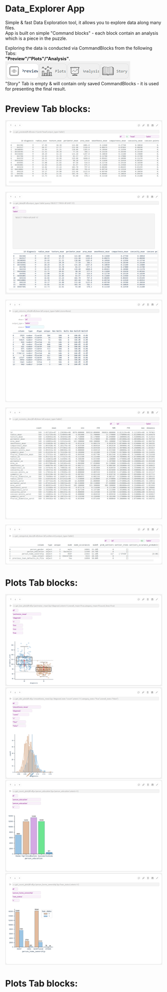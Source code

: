 # Data_Explorer App

Simple & fast Data Exploration tool, it allows you to explore data along many files.  
App is built on simple "Command blocks" - each block contain an analysis which is a piece in the puzzle.  

Exploring the data is conducted via CommandBlocks from the following Tabs:  
**"Preview"/"Plots"/"Analysis"**.  
![Tabs](screenshots/tabs.png)  
"Story" Tab is empty & will contain only saved CommandBlocks - it is used for presenting the final result.  

  
# Preview Tab blocks:
![get_preview](screenshots/get_preview.png)

![get_data](screenshots/get_data.png)

![get_columns_info](screenshots/get_columns_info.png)

![get_numerics_desc](screenshots/get_numerics_desc.png)

![get_categorical_desc](screenshots/get_categorical_desc.png)

# Plots Tab blocks:
![get_box_plot](screenshots/get_box_plot.png)  
![get_dist_plot](screenshots/get_dist_plot.png)  
![get_count_plot](screenshots/get_count_plot.png)  
![get_count_plot_2](screenshots/get_count_plot_2.png)  


# Plots Tab blocks:






